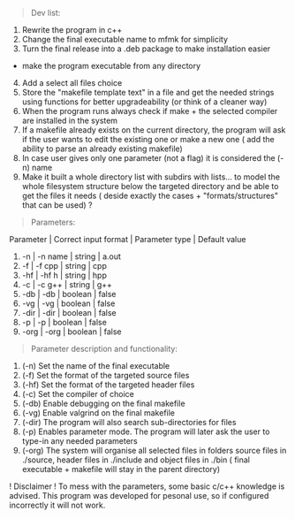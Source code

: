 > Dev list:

1) Rewrite the program in c++
2) Change the final executable name to mfmk for simplicity
3) Turn the final release into a .deb package to make installation easier
+ make the program executable from any directory
4) Add a select all files choice
5) Store the "makefile template text" in a file and get the needed strings 
using functions for better upgradeability (or think of a cleaner way)
6) When the program runs always check if make + the selected compiler are
installed in the system
7) If a makefile already exists on the current directory, the program will ask
if the user wants to edit the existing one or make a new one ( add the ability 
to parse an already existing makefile)
8) In case user gives only one parameter (not a flag) it is considered the 
(-n) name
9) Make it built a whole directory list with subdirs with lists...
to model the whole filesystem structure below the targeted directory
and be able to get the files it needs ( deside exactly the cases + 
"formats/structures" that can be used) ?


> Parameters:

   Parameter | Correct input format |  Parameter type  | Default value 
1)    -n     |       -n name        |      string      |     a.out
2)    -f     |       -f cpp         |      string      |      cpp
3)    -hf    |       -hf h          |      string      |      hpp
4)    -c     |       -c g++         |      string      |      g++
5)    -db    |       -db            |      boolean     |     false
6)    -vg    |       -vg            |      boolean     |     false
7)    -dir   |       -dir           |      boolean     |     false
8)    -p     |       -p             |      boolean     |     false
9)    -org   |       -org           |      boolean     |     false


> Parameter description and functionality:
1) (-n)		Set the name of the final executable 
2) (-f)		Set the format of the targeted source files
3) (-hf)	Set the format of the targeted header files
4) (-c)		Set the compiler of choice
5) (-db)	Enable debugging on the final makefile
6) (-vg)	Enable valgrind on the final makefile
7) (-dir)	The program will also search sub-directories for files
8) (-p)		Enables parameter mode. The program will later ask the user to
type-in any needed parameters 
9) (-org)	The system will organise all selected files in folders
source files in ./source, header files in ./include and object files
in ./bin ( final executable + makefile will stay in the parent directory)


! Disclaimer ! To mess with the parameters, some basic c/c++ knowledge is 
advised. This program was developed for pesonal use, so if configured 
incorrectly it will not work.
